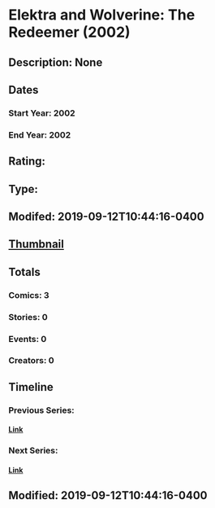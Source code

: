 # Elektra and Wolverine: The Redeemer (2002)
## Description: None
## Dates
### Start Year: 2002
### End Year: 2002
## Rating: 
## Type: 
## Modifed: 2019-09-12T10:44:16-0400
## [Thumbnail](http://i.annihil.us/u/prod/marvel/i/mg/b/40/image_not_available.jpg)
## Totals
### Comics: 3
### Stories: 0
### Events: 0
### Creators: 0
## Timeline
### Previous Series: 
#### [Link]()
### Next Series: 
#### [Link]()
## Modified: 2019-09-12T10:44:16-0400
